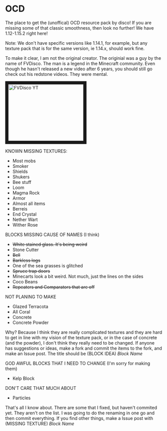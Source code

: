 # OCD
The place to get the (unoffical) OCD resource pack by disco! If you are missing some of that classic smoothness, then look no further! We have 1.12-1.15.2 right here! 

Note: We don't have specific versions like 1.14.1, for example, but any texture pack that is for the same version, ie 1.14.x, should work fine. 

To make it clear, I am not the original creator. The originial was a guy by the name of FVDisco. The man is a legend in the Minecraft community. Even though he hasn't released a new video after 6 years, you should still go check out his redstone videos. They were mental.

<a href="http://www.youtube.com/user/FVDisco" target="_blank"><img src="https://yt3.ggpht.com/a/AGF-l7_T1U5GpS4CyvFaA84Bfglff7iqZyhuRgh6lQ=s288-c-k-c0xffffffff-no-rj-mo" 
alt="FVDisco YT" width="240" height="180" border="10" /></a>


KNOWN MISSING TEXTURES:
 - Most mobs
 - Smoker
 - Shields
 - Shukers
 - Bee stuff
 - Loom
 - Magma Rock
 - Armor
 - Almost all items
 - Berreis
 - End Crystal
 - Nether Wart
 - Wither Rose
 
 
BLOCKS MISSING CAUSE OF NAMES (I think)
  - ~~White stained glass. It's being weird~~
  - Stone Cutter
  - ~~Bell~~
  - ~~Barkless logs~~
  - One of the sea grasses is glitched
  - ~~Spruce trap doors~~
  - Minecarts look a bit weird. Not much, just the lines on the sides
  - Coco Beans
  - ~~Repeaters and Comparators that are off~~
  
 
NOT PLANING TO MAKE
  - Glazed Terracota
  - All Coral
  - Concrete
  - Concrete Powder
  
Why?
Because I think they are really complicated textures and they are hard to get in line with my vision of the texture pack, or in the case of concrete (and the powder), I don't think they really need to be changed. If anyone has suggestions or ideas, make a fork and commit the items to the fork, and make an Issue post. The title should be (BLOCK IDEA) *Block Name*


GOD AWFUL BLOCKS THAT I NEED TO CHANGE (I'm sorry for making them)
  - Kelp Block


DON'T CARE THAT MUCH ABOUT
  - Particles
  
  
That's all I know about. There are some that I fixed, but haven't commited yet. They aren't on the list. I was going to do the renaming in one go and then commit everything. If you find other things, make a Issue post with (MISSING TEXTURE) *Block Name*
